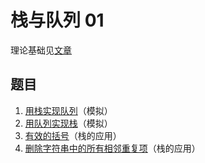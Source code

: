 # 栈与队列 01

理论基础见[文章](https://programmercarl.com/%E6%A0%88%E4%B8%8E%E9%98%9F%E5%88%97%E7%90%86%E8%AE%BA%E5%9F%BA%E7%A1%80.html)

## 题目

1. [用栈实现队列](./用栈实现队列/)（模拟）
2. [用队列实现栈](./用队列实现栈/)（模拟）
3. [有效的括号](./有效的括号/)（栈的应用）
4. [删除字符串中的所有相邻重复项](./删除字符串中的所有相邻重复项/)（栈的应用）
